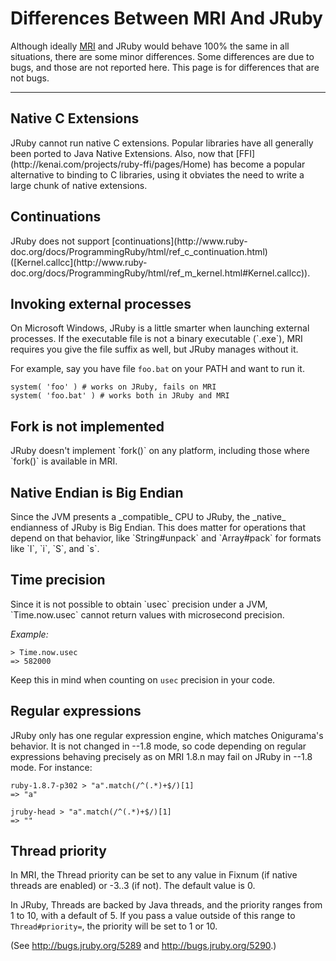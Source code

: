 Differences Between MRI And JRuby
=================================
Although ideally [MRI](http://en.wikipedia.org/wiki/Ruby_MRI) and JRuby would behave 100% the same in all situations, there are some minor differences. Some differences are due to bugs, and those are not reported here. This page is for differences that are not bugs.

****

<h2 id="native-c-extensions">Native C Extensions</h2>
JRuby cannot run native C extensions.  Popular libraries have all generally been ported to Java Native Extensions.  Also, now that [FFI](http://kenai.com/projects/ruby-ffi/pages/Home) has become a popular alternative to binding to C libraries, using it obviates the need to write a large chunk of native extensions.

<h2 id="continuations">Continuations</h2>
JRuby does not support [continuations](http://www.ruby-doc.org/docs/ProgrammingRuby/html/ref_c_continuation.html) ([Kernel.callcc](http://www.ruby-doc.org/docs/ProgrammingRuby/html/ref_m_kernel.html#Kernel.callcc)).

<h2 id="invoking-external-processes">Invoking external processes</h2>
On Microsoft Windows, JRuby is a little smarter when launching external processes. If the executable file is not a binary executable (`.exe`), MRI requires you give the file suffix as well, but JRuby manages without it.

For example, say you have file `foo.bat` on your PATH and want to run it. 

    system( 'foo' ) # works on JRuby, fails on MRI
    system( 'foo.bat' ) # works both in JRuby and MRI

<h2 id="fork-is-not-implemented">Fork is not implemented</h2>
JRuby doesn't implement `fork()` on any platform, including those where `fork()` is available in MRI.

<h2 id="native-endian-is-big-endian">Native Endian is Big Endian</h2>
Since the JVM presents a _compatible_ CPU to JRuby, the _native_ endianness of JRuby is Big Endian. This does matter for operations that depend on that behavior, like `String#unpack` and `Array#pack` for formats like `I`, `i`, `S`, and `s`.

<h2 id="time-precision">Time precision</h2>
Since it is not possible to obtain `usec` precision under a JVM, `Time.now.usec` cannot return values with microsecond precision.

*Example:*

    > Time.now.usec
    => 582000

Keep this in mind when counting on `usec` precision in your code.

<h2 id="regular-expressions">Regular expressions</h2>
JRuby only has one regular expression engine, which matches Onigurama's behavior. It is not changed in --1.8 mode, so code depending on regular expressions behaving precisely as on MRI 1.8.n may fail on JRuby in --1.8 mode. For instance:

    ruby-1.8.7-p302 > "a".match(/^(.*)+$/)[1]
    => "a"

    jruby-head > "a".match(/^(.*)+$/)[1]
    => ""

<h2 id="thread-priority">Thread priority</h2>
In MRI, the Thread priority can be set to any value in Fixnum (if native threads are enabled) or -3..3 (if not). The default value is 0.

In JRuby, Threads are backed by Java threads, and the priority ranges from 1 to 10, with a default of 5. If you pass a value outside of this range to `Thread#priority=`, the priority will be set to 1 or 10.

(See http://bugs.jruby.org/5289 and http://bugs.jruby.org/5290.)